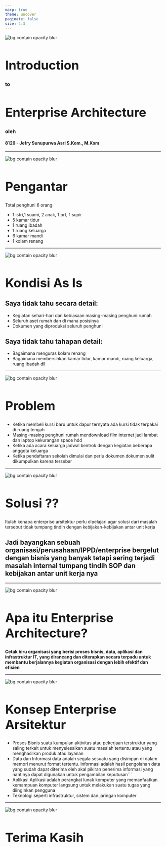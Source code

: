 ```yaml
---
marp: true
theme: uncover
paginate: false
size: 4:3
---
```

<style>
    :root {
        --color-background: #FFFFFF;
        --color-foreground: #101010;
        font-family: MesloLGS NF;
        font-size : 20px;
    }
    h1 {
        font-size : 40px;
    }

    header {
        top: 30px;
    }

    footer {
        bottom: 30px;
    }
    
</style>
![bg contain opacity blur](ueu.png)
# Introduction 
### to 
# Enterprise Architecture
### oleh
#### 8126 - Jefry Sunupurwa Asri S.Kom., M.Kom

---
![bg contain opacity blur](ueu.png)
# Pengantar 
Total penghuni 6 orang
- 1 istri,1 suami, 2 anak, 1 prt, 1 supir
- 5 kamar tidur
- 1 ruang ibadah
- 1 ruang keluarga
- 6 kamar mandi
- 1 kolam renang

---
![bg contain opacity blur](ueu.png)
# Kondisi As Is
## Saya tidak tahu secara detail:
- Kegiatan sehari-hari dan kebiasaan masing-masing penghuni rumah
- Seluruh aset rumah dan di mana posisinya
- Dokumen yang diproduksi seluruh penghuni
## Saya tidak tahu tahapan detail:
- Bagaimana menguras kolam renang
- Bagaimana membersihkan kamar tidur, kamar mandi, ruang keluarga, ruang ibadah dll

---
![bg contain opacity blur](ueu.png)
# Problem
- Ketika membeli kursi baru untuk dapur ternyata ada kursi tidak terpakai di ruang tengah
- Masing-masing penghuni rumah mendownload film internet jadi lambat dan laptop kekurangan space hdd
- Ketika ada acara keluarga jadwal bentrok dengan kegiatan beberapa anggota keluarga
- Ketika pendaftaran sekolah dimulai dan perlu dokumen dokumen sulit dikumpulkan karena tersebar

---
![bg contain opacity blur](ueu.png)

# Solusi ??
Itulah kenapa enterprise arsitektur perlu dipelajari agar solusi dari masalah tersebut tidak tumpang tindih dengan kebijakan-kebijakan antar unit kerja

## Jadi bayangkan sebuah organisasi/perusahaan/IPPD/enterprise bergelut dengan bisnis yang banyak tetapi sering terjadi masalah internal tumpang tindih SOP dan kebijakan antar unit kerja nya

---
![bg contain opacity blur](ueu.png)
# Apa itu Enterprise Architecture?
**Cetak biru organisasi yang berisi proses bisnis, data, aplikasi dan infrastruktur IT, yang dirancang dan diterapkan secara terpadu untuk membantu berjalannya kegiatan organisasi dengan lebih efektif dan efisien**

---
![bg contain opacity blur](ueu.png)
# Konsep Enterprise Arsitektur
- Proses Bisnis
suatu kumpulan aktivitas atau pekerjaan terstruktur yang saling terkait untuk menyelesaikan suatu masalah tertentu atau yang menghasilkan produk atau layanan
- Data dan Informasi
data adalah segala sesuatu yang disimpan di dalam memori menurut format tertentu. Informasi adalah hasil pengolahan data yang sudah dapat diterima oleh akal pikiran penerima informasi yang nantinya dapat digunakan untuk pengambilan keputusan```
- Aplikasi
Aplikasi adalah perangkat lunak komputer yang memanfaatkan kemampuan komputer langsung untuk melakukan suatu tugas yang diinginkan pengguna
- Teknologi
seperti infrastruktur, sistem dan jaringan komputer

---
![bg contain opacity blur](ueu.png)
# Terima Kasih